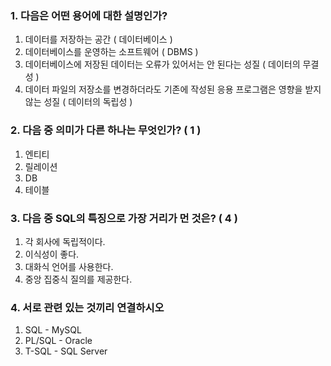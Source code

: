 ### 1. 다음은 어떤 용어에 대한 설명인가?
  1. 데이터를 저장하는 공간   ( 데이터베이스 )
  2. 데이터베이스를 운영하는 소프트웨어   ( DBMS )
  3. 데이터베이스에 저장된 데이터는 오류가 있어서는 안 된다는 성질   ( 데이터의 무결성 )
  4. 데이터 파일의 저장소를 변경하더라도 기존에 작성된 응용 프로그램은 영향을 받지 않는 성질   ( 데이터의 독립성 )

### 2. 다음 중 의미가 다른 하나는 무엇인가?   ( 1 )
  1. 엔티티
  2. 릴레이션
  3. DB
  4. 테이블

### 3. 다음 중  SQL의 특징으로 가장 거리가 먼 것은?   ( 4 )
  1. 각 회사에 독립적이다.
  2. 이식성이 좋다.
  3. 대화식 언어를 사용한다.
  4. 중앙 집중식 질의를 제공한다.

### 4. 서로 관련 있는 것끼리 연결하시오
  1. SQL - MySQL
  2. PL/SQL - Oracle
  3. T-SQL - SQL Server
